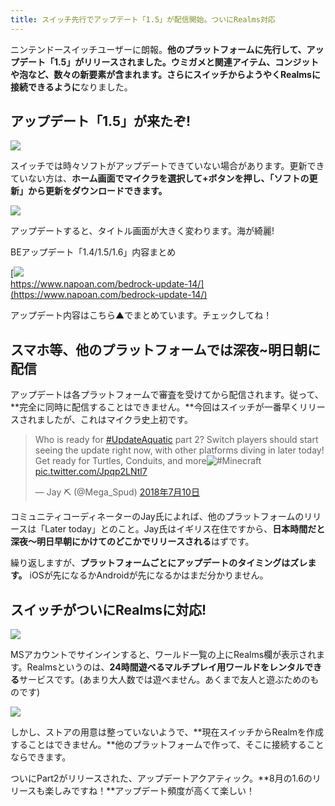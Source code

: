 ```yaml
---
title: スイッチ先行でアップデート「1.5」が配信開始。ついにRealms対応
---
```


[](https://www.napoan.com/wp-content/uploads/2018/07/c6cd78af1a9459268b92b5bf26b55777_fmenfu.jfif)

ニンテンドースイッチユーザーに朗報。**他のプラットフォームに先行して、アップデート「1.5」がリリースされました。**ウミガメと関連アイテム、コンジットや泡など、数々の新要素が含まれます。さらに**スイッチからようやくRealmsに接続できるように**なりました。

## アップデート「1.5」が来たぞ!

![](https://cdn-ak.f.st-hatena.com/images/fotolife/s/sasigume/20210208/20210208095348.jpg)

スイッチでは時々ソフトがアップデートできていない場合があります。更新できていない方は、**ホーム画面でマイクラを選択して+ボタンを押し、「ソフトの更新」から更新をダウンロードできます。**

![](https://cdn-ak.f.st-hatena.com/images/fotolife/s/sasigume/20210208/20210208095352.jpg)

アップデートすると、タイトル画面が大きく変わります。海が綺麗!

BEアップデート「1.4/1.5/1.6」内容まとめ

[![](https://cdn-ak.f.st-hatena.com/images/fotolife/s/sasigume/20210208/20210208111334.png)  
https://www.napoan.com/bedrock-update-14/](https://www.napoan.com/bedrock-update-14/)

アップデート内容はこちら▲でまとめています。チェックしてね！

## スマホ等、他のプラットフォームでは深夜~明日朝に配信

アップデートは各プラットフォームで審査を受けてから配信されます。従って、**完全に同時に配信することはできません。**今回はスイッチが一番早くリリースされましたが、これはマイクラ史上初です。

> Who is ready for [#UpdateAquatic](https://twitter.com/hashtag/UpdateAquatic?src=hash&ref_src=twsrc%5Etfw) part 2? Switch players should start seeing the update right now, with other platforms diving in later today! Get ready for Turtles, Conduits, and more![#Minecraft](https://twitter.com/hashtag/Minecraft?src=hash&ref_src=twsrc%5Etfw) [pic.twitter.com/Jpqp2LNtl7](https://t.co/Jpqp2LNtl7)
> 
> — Jay ⛏ (@Mega\_Spud) [2018年7月10日](https://twitter.com/Mega_Spud/status/1016603321145217024?ref_src=twsrc%5Etfw)

コミュニティコーディネーターのJay氏によれば、他のプラットフォームのリリースは「Later today」とのこと。Jay氏はイギリス在住ですから、**日本時間だと深夜～明日早朝にかけてのどこかでリリースされる**はずです。

繰り返しますが、**プラットフォームごとにアップデートのタイミングはズレます。** iOSが先になるかAndroidが先になるかはまだ分かりません。

## スイッチがついにRealmsに対応!

![](https://cdn-ak.f.st-hatena.com/images/fotolife/s/sasigume/20210208/20210208102420.jpg)

MSアカウントでサインインすると、ワールド一覧の上にRealms欄が表示されます。Realmsというのは、**24時間遊べるマルチプレイ用ワールドをレンタルできる**サービスです。(あまり大人数では遊べません。あくまで友人と遊ぶためのものです)

![](https://cdn-ak.f.st-hatena.com/images/fotolife/s/sasigume/20210208/20210208104434.jpg)

しかし、ストアの用意は整っていないようで、**現在スイッチからRealmを作成することはできません。**他のプラットフォームで作って、そこに接続することならできます。

ついにPart2がリリースされた、アップデートアクアティック。**8月の1.6のリリースも楽しみですね！**アップデート頻度が高くて楽しい！
